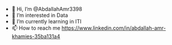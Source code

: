 - 👋 Hi, I’m @AbdallahAmr3398
- 👀 I’m interested in Data 
- 🌱 I’m currently learning in ITI
- 📫 How to reach me https://www.linkedin.com/in/abdallah-amr-khamies-35ba131a4


